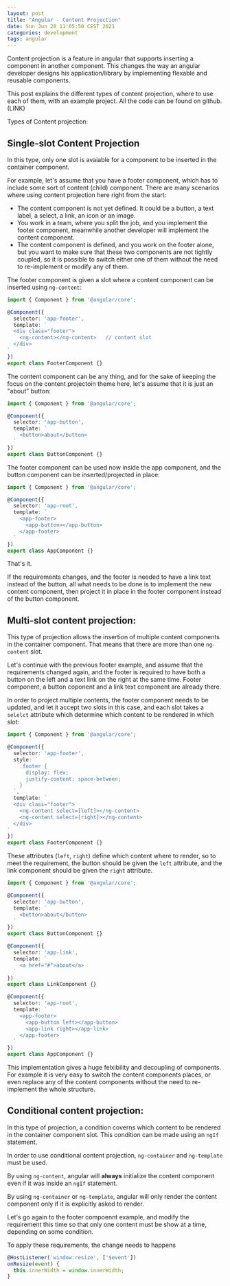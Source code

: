```yaml
---
layout: post
title: "Angular - Content Projection"
date: Sun Jun 20 11:05:50 CEST 2021
categories: development
tags: angular
---
```


Content projection is a feature in angular that supports inserting a component in another component. This changes the way an angular developer designs his application/library by implementing flexable and reusable components.

This post explains the different types of content projection, where to use each of them, with an example project. All the code can be found on github.(LINK)

Types of Content projection:

## Single-slot Content Projection
In this type, only one slot is avaiable for a component to be inserted in the container component.

For example, let's assume that you have a footer component, which has to include some sort of content (child) component. There are many scenarios where using content projection here right from the start:
- The content component is not yet defined. It could be a button, a text label, a select, a link, an icon or an image.
- You work in a team, where you split the job, and you implement the footer component, meanwhile another developer will implement the content component.
- The content component is defined, and you work on the footer alone, but you want to make sure that these two components are not tightly coupled, so it is possible to switch either one of them without the need to re-implement or modify any of them.

The footer component is given a slot where a content component can be inserted using `ng-content`:

```typescript
import { Component } from '@angular/core';

@Component({
  selector: 'app-footer',
  template: `
  <div class="footer">
    <ng-content></ng-content>   // content slot
  </div>
`
})
export class FooterComponent {}
```

The content component can be any thing, and for the sake of keeping the focus on the content projectoin theme here, let's assume that it is just an "about" button:

```typescript
import { Component } from '@angular/core';

@Component({
  selector: 'app-button',
  template: `
    <button>about</button>
  `
})
export class ButtonComponent {}
```

The footer component can be used now inside the app component, and the button component can be inserted/projected in place:

```typescript
import { Component } from '@angular/core';

@Component({
  selector: 'app-root',
  template: `
    <app-footer>
      <app-button></app-button>
    </app-footer>
  `
})
export class AppComponent {}
```

That's it.

If the requirements changes, and the footer is needed to have a link text instead of the button, all what needs to be done is to implement the new content component, then project it in place in the footer component instead of the button component.


## Multi-slot content projection:
This type of projection allows the insertion of multiple content components in the container component. That means that there are more than one `ng-content` slot.

Let's continue with the previous footer example, and assume that the requirements changed again, and the footer is required to have both a button on the left and a text link on the right at the same time. Footer component, a button coponent and a link text component are already there.

In order to project multiple contents, the footer component needs to be updated, and let it accept two slots in this case, and each slot takes a `selelct` attribute which determine which content to be rendered in which slot:

```typescript
import { Component } from '@angular/core';

@Component({
  selector: 'app-footer',
  style: `
    .footer {
      display: flex;
      justify-content: space-between;
    }
  `,
  template: `
  <div class="footer">
    <ng-content select=[left]></ng-content>
    <ng-content select=[right]></ng-content>
  </div>
`
})
export class FooterComponent {}
```

These attributes (`left`, `right`) define which content where to render, so to meet the requirement, the button should be given the `left` attribute, and the link component should be given the `right` attribute.

```typescript
import { Component } from '@angular/core';

@Component({
  selector: 'app-button',
  template: `
    <button>about</button>
  `
})
export class ButtonComponent {}

@Component({
  selector: 'app-link',
  template: `
    <a href="#">about</a>
  `
})
export class LinkComponent {}

@Component({
  selector: 'app-root',
  template: `
    <app-footer>
      <app-button left></app-button>
      <app-link right></app-link>
    </app-footer>
  `
})
export class AppComponent {}
```

This implementation gives a huge felxibility and decoupling of components. For example it is very easy to switch the content components places, or even replace any of the content components without the need to re-implement the whole structure.


## Conditional content projection:
In this type of projection, a condition coverns which content to be rendered in the container component slot. This condition can be made using an `ngIf` statement.

In order to use conditional content projection, `ng-container` and `ng-template` must be used.

By using `ng-content`, angular will **always** initialize the content component even if it was inside an `ngIf` statement.

By using `ng-container` or `ng-template`, angular will only render the content component only if it is explicitly asked to render.

Let's go again to the footer compoennt example, and modify the requirement this time so that only one content must be show at a time, depending on some condition.

To apply these requirements, the change needs to happens

```typescript
@HostListener('window:resize', ['$event'])
onResize(event) {
  this.innerWidth = window.innerWidth;
}
```

